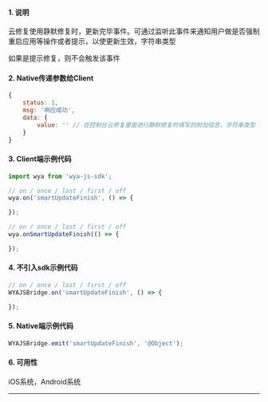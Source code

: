 #### 1. 说明

云修复使用静默修复时，更新完毕事件。可通过监听此事件来通知用户做是否强制重启应用等操作或者提示，以使更新生效，字符串类型

如果是提示修复，则不会触发该事件

#### 2. Native传递参数给Client

```javascript
{
	status: 1,
	msg: '响应成功',
	data: {
		value: '' // 在控制台云修复里面进行静默修复时填写的附加信息，字符串类型
	}
}
```

#### 3. Client端示例代码

```javascript
import wya from 'wya-js-sdk';

// on / once / last / first / off
wya.on('smartUpdateFinish', () => {

});

// on / once / last / first / off
wya.onSmartUpdateFinish(() => {

});
```

#### 4. 不引入sdk示例代码

```javascript
// on / once / last / first / off
WYAJSBridge.on('smartUpdateFinish', () => {

});
```

#### 5. Native端示例代码

```javascript
WYAJSBridge.emit('smartUpdateFinish', '@Object');
```

#### 6. 可用性

iOS系统，Android系统

---------

